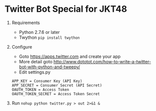 # Twitter Bot Special for JKT48

1. Requirements
	- Python 2.7.6 or later
	- Twython
	``` pip install twython ```

2. Configure
	- Goto https://apps.twitter.com and create your app
	- More detail goto http://www.dototot.com/how-to-write-a-twitter-bot-with-python-and-tweepy/
	- Edit settings.py
	```
	APP_KEY = Consumer Key (API Key)
	APP_SECRET = Consumer Secret (API Secret)
	OAUTH_TOKEN = Access Token
	OAUTH_TOKEN_SECRET = Access Token Secret
	```
3. Run
	```nohup python twitter.py > out 2>&1 &```
